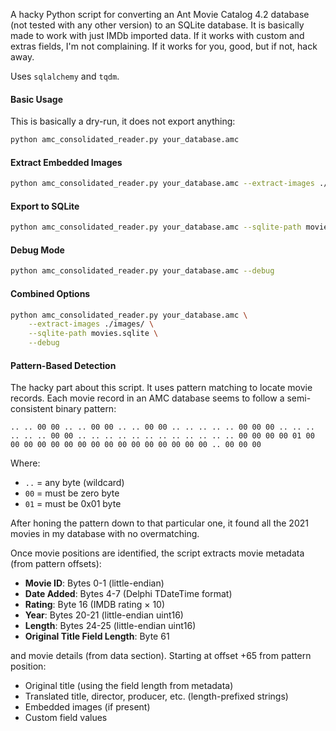A hacky Python script for converting an Ant Movie Catalog 4.2 database (not tested with any other version) to an SQLite database.
It is basically made to work with just IMDb imported data. If it works with custom and extras fields, I'm not complaining. If it works for you, good, but if not, hack away.

Uses `sqlalchemy` and `tqdm`.

#### Basic Usage
This is basically a dry-run, it does not export anything:

```bash
python amc_consolidated_reader.py your_database.amc
```

#### Extract Embedded Images

```bash
python amc_consolidated_reader.py your_database.amc --extract-images ./images/
```

#### Export to SQLite

```bash
python amc_consolidated_reader.py your_database.amc --sqlite-path movies.sqlite
```

#### Debug Mode

```bash
python amc_consolidated_reader.py your_database.amc --debug
```

#### Combined Options

```bash
python amc_consolidated_reader.py your_database.amc \
    --extract-images ./images/ \
    --sqlite-path movies.sqlite \
    --debug
```

#### Pattern-Based Detection

The hacky part about this script. It uses pattern matching to locate movie records. Each movie record in an AMC database seems to follow a semi-consistent binary pattern:

```
.. .. 00 00 .. .. 00 00 .. .. 00 00 .. .. .. .. .. 00 00 00 .. .. .. .. .. .. 00 00 .. .. .. .. .. .. .. .. .. .. .. .. 00 00 00 00 01 00 00 00 00 00 00 00 00 00 00 00 00 00 00 00 00 .. 00 00 00
```

Where:
- `..` = any byte (wildcard)
- `00` = must be zero byte
- `01` = must be 0x01 byte

After honing the pattern down to that particular one, it found all the 2021 movies in my database with no overmatching.

Once movie positions are identified, the script extracts movie metadata (from pattern offsets):

- **Movie ID**: Bytes 0-1 (little-endian)
- **Date Added**: Bytes 4-7 (Delphi TDateTime format)
- **Rating**: Byte 16 (IMDB rating × 10)
- **Year**: Bytes 20-21 (little-endian uint16)
- **Length**: Bytes 24-25 (little-endian uint16)
- **Original Title Field Length**: Byte 61

and movie details (from data section). Starting at offset +65 from pattern position:
- Original title (using the field length from metadata)
- Translated title, director, producer, etc. (length-prefixed strings)
- Embedded images (if present)
- Custom field values
